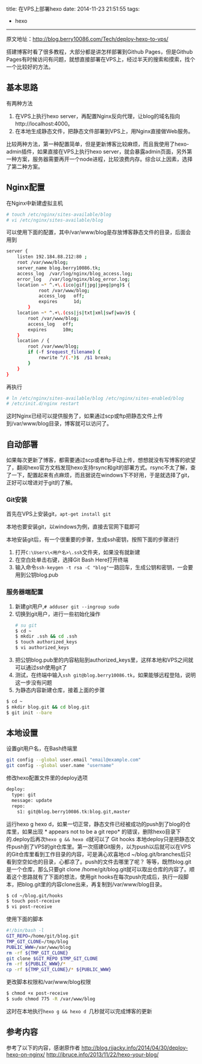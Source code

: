 title: 在VPS上部署hexo
date: 2014-11-23 21:51:55
tags:
- hexo

---

原文地址：http://blog.berry10086.com/Tech/deploy-hexo-to-vps/

搭建博客时看了很多教程，大部分都是讲怎样部署到Github Pages，但是Github Pages有时候访问有问题，就想直接部署在VPS上，经过半天的搜索和摸索，找个一个比较好的方法。

## 基本思路

有两种方法

1. 在VPS上执行hexo server，再配置Nginx反向代理，让blog的域名指向http://localhost:4000。
2. 在本地生成静态文件，把静态文件部署到VPS上，用Nginx直接做Web服务。

比较两种方法，第一种配置简单，但是更新博客比较麻烦，而且我使用了hexo-admin插件，如果直接在VPS上执行hexo server，就会暴露admin页面，另外第一种方案，服务器需要再开一个node进程，比较浪费内存。综合以上因素，选择了第二种方案。

## Nginx配置

在Nginx中新建虚拟主机

```bash
# touch /etc/nginx/sites-available/blog
# vi /etc/nginx/sites-available/blog
```

可以使用下面的配置，其中/var/www/blog是存放博客静态文件的目录，后面会用到

```bash
server {
    listen 192.184.88.212:80 ;
    root /var/www/blog;
    server_name blog.berry10086.tk;
    access_log  /var/log/nginx/blog_access.log;
    error_log   /var/log/nginx/blog_error.log;
    location ~* ^.+\.(ico|gif|jpg|jpeg|png)$ {
            root /var/www/blog;
            access_log   off;
            expires      1d;
        }
    location ~* ^.+\.(css|js|txt|xml|swf|wav)$ {
        root /var/www/blog;
        access_log   off;
        expires      10m;
    }
    location / {
        root /var/www/blog;
        if (-f $request_filename) {
            rewrite ^/(.*)$  /$1 break;
        }
    }
}
```
再执行
```bash
# ln /etc/nginx/sites-available/blog /etc/nginx/sites-enabled/blog
# /etc/init.d/nginx restart
```
这时Nginx已经可以提供服务了，如果通过scp或ftp把静态文件上传到/var/www/blog目录，博客就可以访问了。
## 自动部署
如果每次更新了博客，都需要通过scp或者ftp手动上传，想想就没有写博客的欲望了，翻阅hexo官方文档发现hexo支持rsync和git的部署方式。rsync不太了解，查了一下，配置起来有点麻烦，而且据说在windows下不好用，于是就选择了git，正好可以增进对于git的了解。
### Git安装
首先在VPS上安装git，`apt-get install git`

本地也要安装git，以windows为例，直接去官网下载即可

本地安装git后，有一个很重要的步骤，生成ssh密钥，按照下面的步骤进行

1. 打开`C:\Users\<用户名>\.ssh`文件夹，如果没有就新建
2. 在空白处单击右键，选择Git Bash Here打开终端
3. 输入命令`ssh-keygen -t rsa -C "blog"`一路回车，生成公钥和密钥，一会要用到公钥blog.pub

### 服务器端配置
1. 新建git用户,`# adduser git --ingroup sudo`
2. 切换到git用户，进行一些初始化操作
	```bash
	# su git
	$ cd ~
	$ mkdir .ssh && cd .ssh
	$ touch authorized_keys
	$ vi authorized_keys
	```
3. 把公钥blog.pub里的内容粘贴到authorized_keys里，这样本地和VPS之间就可以通过ssh使用git了
4. 测试，在终端中输入`ssh git@blog.berry10086.tk`，如果能够远程登陆，说明这一步没有问题
5. 为静态内容新建仓库，接着上面的步骤
```bash
$ cd ~
$ mkdir blog.git && cd blog.git
$ git init --bare
```
## 本地设置
设置git用户名，在Bash终端里
```bash
git config --global user.email "email@example.com"
git config --global user.name "username"
```
修改hexo配置文件里的deploy选项
```bash
deploy:
  type: git
  message: update
  repo:
    s1: git@blog.berry10086.tk:blog.git,master
 ```
运行hexo g hexo d，如果一切正常，静态文件已经被成功的push到了blog的仓库里，如果出现 * appears not to be a git repo* 的错误，删除hexo目录下的.deploy后再次`hexo g && hexo d`就可以了
Git hooks
本地deploy只是把静态文件push到了VPS的git仓库里。第一次搭建Git服务，以为push以后就可以在VPS的Git仓库里看到工作目录的内容，可是满心欢喜地cd ~/blog.git/branches后只看到空空如也的目录，心都凉了。push的文件去哪里了呢？
等等，既然blog.git是一个仓库，那么只要git clone /home/git/blog.git就可以取出仓库的内容了。顺着这个思路就有了下面的想法，使用git hooks在每次push完成后，执行一段脚本，把blog.git里的内容clone出来，再复制到/var/www/blog目录。
```bash
$ cd ~/blog.git/hooks
$ touch post-receive
$ vi post-receive
```
使用下面的脚本
```bash
#!/bin/bash -l
GIT_REPO=/home/git/blog.git
TMP_GIT_CLONE=/tmp/blog
PUBLIC_WWW=/var/www/blog
rm -rf ${TMP_GIT_CLONE}
git clone $GIT_REPO $TMP_GIT_CLONE
rm -rf ${PUBLIC_WWW}/*
cp -rf ${TMP_GIT_CLONE}/* ${PUBLIC_WWW}
```
更改脚本权限和/var/www/blog权限
```bash
$ chmod +x post-receive
$ sudo chmod 775 -R /var/www/blog
```
这时在本地执行`hexo g && hexo d `几秒就可以完成博客的更新
## 参考内容
参考了以下的内容，感谢原作者
http://blog.rjjacky.info/2014/04/30/deploy-hexo-on-nginx/
http://ibruce.info/2013/11/22/hexo-your-blog/
